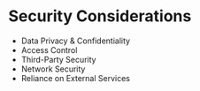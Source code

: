 # Security Considerations

- Data Privacy & Confidentiality
- Access Control
- Third-Party Security
- Network Security
- Reliance on External Services